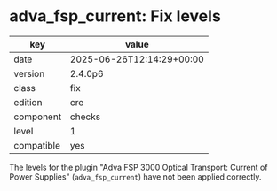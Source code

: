 [//]: # (werk v2)
# adva_fsp_current: Fix levels

key        | value
---------- | ---
date       | 2025-06-26T12:14:29+00:00
version    | 2.4.0p6
class      | fix
edition    | cre
component  | checks
level      | 1
compatible | yes

The levels for the plugin "Adva FSP 3000 Optical Transport: Current of Power Supplies" (`adva_fsp_current`) have not been applied correctly.
